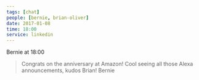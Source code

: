 ```yaml
---
tags: [chat]
people: [bernie, brian-oliver]
date: 2017-01-08
time: 18:00
service: linkedin
---
```


Bernie at 18:00

> Congrats on the anniversary at Amazon! Cool seeing all those Alexa announcements, kudos Brian! Bernie

